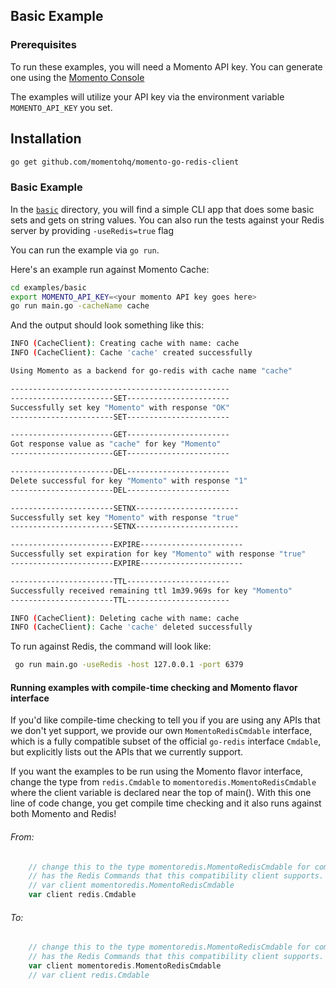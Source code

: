 ## Basic Example

### Prerequisites

To run these examples, you will need a Momento API key. You can generate one using the [Momento Console](https://console.gomomento.com)

The examples will utilize your API key via the environment variable `MOMENTO_API_KEY` you set.

## Installation

```bash
go get github.com/momentohq/momento-go-redis-client
```

### Basic Example

In the [`basic`](./basic) directory, you will find a simple CLI app that does some basic sets and gets
on string values. You can also run the tests against your Redis server by providing ```-useRedis=true``` flag

You can run the example via `go run`.

Here's an example run against Momento Cache:

```bash
cd examples/basic
export MOMENTO_API_KEY=<your momento API key goes here>
go run main.go -cacheName cache
```

And the output should look something like this:

```bash
INFO (CacheClient): Creating cache with name: cache
INFO (CacheClient): Cache 'cache' created successfully

Using Momento as a backend for go-redis with cache name "cache"

-------------------------------------------------
-----------------------SET-----------------------
Successfully set key "Momento" with response "OK"
-----------------------SET-----------------------

-----------------------GET-----------------------
Got response value as "cache" for key "Momento"
-----------------------GET-----------------------

-----------------------DEL-----------------------
Delete successful for key "Momento" with response "1"
-----------------------DEL-----------------------

-----------------------SETNX-----------------------
Successfully set key "Momento" with response "true"
-----------------------SETNX-----------------------

-----------------------EXPIRE-----------------------
Successfully set expiration for key "Momento" with response "true"
-----------------------EXPIRE-----------------------

-----------------------TTL-----------------------
Successfully received remaining ttl 1m39.969s for key "Momento"
-----------------------TTL-----------------------

INFO (CacheClient): Deleting cache with name: cache
INFO (CacheClient): Cache 'cache' deleted successfully
```

To run against Redis, the command will look like:

```bash
 go run main.go -useRedis -host 127.0.0.1 -port 6379
```

#### Running examples with compile-time checking and Momento flavor interface

If you'd like compile-time checking to tell you if you are using any APIs that we don't yet
support, we provide our own `MomentoRedisCmdable` interface, which is a fully compatible subset of the official `go-redis`
interface `Cmdable`, but explicitly lists out the APIs that we currently support.

If you want the examples to be run using the Momento flavor interface,
change the type from ```redis.Cmdable``` to ```momentoredis.MomentoRedisCmdable``` where the client variable is declared near the 
top of main(). With this one line of code change, you get compile time checking and it also runs against both 
Momento and Redis!

###### From:

```go
    // change this to the type momentoredis.MomentoRedisCmdable for compile-time checking. This interface only
    // has the Redis Commands that this compatibility client supports.
    // var client momentoredis.MomentoRedisCmdable
    var client redis.Cmdable
```

###### To:

```go
    // change this to the type momentoredis.MomentoRedisCmdable for compile-time checking. This interface only
    // has the Redis Commands that this compatibility client supports.
    var client momentoredis.MomentoRedisCmdable
    // var client redis.Cmdable
```